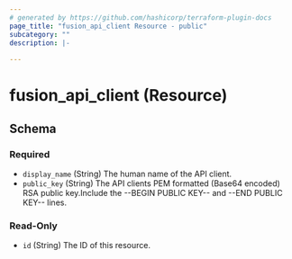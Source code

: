 ```yaml
---
# generated by https://github.com/hashicorp/terraform-plugin-docs
page_title: "fusion_api_client Resource - public"
subcategory: ""
description: |-
  
---
```


# fusion_api_client (Resource)





<!-- schema generated by tfplugindocs -->
## Schema

### Required

- `display_name` (String) The human name of the API client.
- `public_key` (String) The API clients PEM formatted (Base64 encoded) RSA public key.Include the --BEGIN PUBLIC KEY-- and --END PUBLIC KEY-- lines.

### Read-Only

- `id` (String) The ID of this resource.


